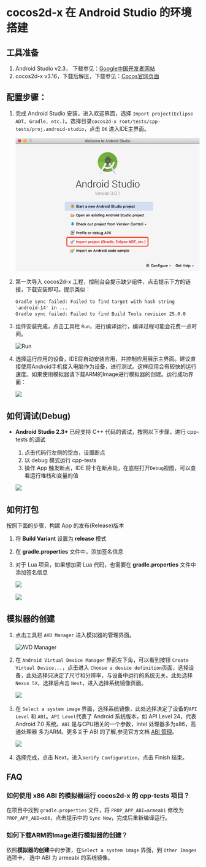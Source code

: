 # cocos2d-x 在 Android Studio 的环境搭建

## 工具准备

1. Android Studio v2.3， 下载参见：[Google中国开发者网站](https://developer.android.google.cn/studio/index.html)
1. cocos2d-x v3.16，下载后解压，下载参见：[Cocos官网页面](http://www.cocos.com/download)

## 配置步骤：

1. 完成 Android Studio 安装，进入欢迎界面，选择 `Import project(Eclipse ADT, Gradle, etc.)`。选择目录`cocos2d-x root/tests/cpp-tests/proj.android-studio`，点击 `OK` 进入IDE主界面。

    ![](Android-Studio-img/Import-project.png)

1. 第一次导入 cocos2d-x 工程，控制台会提示缺少组件，点击提示下方的链接，下载安装即可。提示类似：

    ```console
    Gradle sync failed: Failed to find target with hash string 'android-14' in ...
    Gradle sync failed: Failed to find Build Tools revision 25.0.0
    ```
1. 组件安装完成，点击工具栏 `Run`，进行编译运行，编译过程可能会花费一点时间。

    ![Run](Android-Studio-img/bar-Run.png)
1. 选择运行应用的设备，IDE将自动安装应用，并控制应用展示主界面。建议直接使用Android手机接入电脑作为设备，进行测试。这样应用会有较快的运行速度。如果使用模拟器请下载ARM的Image进行模拟器的创建。运行成功界面：

    ![](Android-Studio-img/cpp-tests-success.png)

## 如何调试(Debug)

* __Android Studio 2.3+__ 已经支持 C++ 代码的调试，按照以下步骤，进行 cpp-tests 的调试

    1. 点击代码行左侧的空白，设置断点
    1. 以 debug 模式运行 cpp-tests
    1. 操作 App 触发断点，IDE 将卡在断点处，在底栏打开`Debug`视图，可以查看运行堆栈和变量的值

    ![](../../en/installation/Android-Studio-img/debug_cpp_tests.png "")

## 如何打包

按照下面的步骤，构建 App 的发布(Release)版本

1. 将 __Build Variant__ 设置为 __release__ 模式
1. 在 __gradle.properties__ 文件中，添加签名信息
1. 对于 Lua 项目，如果想加密 Lua 代码，也需要在 __gradle.properties__ 文件中添加签名信息

    ![](../../en/installation/Android-Studio-img/change_release_lua_tests.png "")

    ![](../../en/installation/Android-Studio-img/sign_and_encrypt.png "")

## 模拟器的创建

1. 点击工具栏 `AVD Manager` 进入模拟器的管理界面。

    ![AVD Manager](Android-Studio-img/bar-AVD-Manager.png)
1. 在 `Android Virtual Device Manager` 界面左下角，可以看到按钮 `Create Virtual Device...`，点击进入 `Choose a device definition`页面，选择设备，此处选择只决定了尺寸和分辨率，与设备中运行的系统无关。此处选择 `Nexus 5X`，选择后点击 `Next`，进入选择系统镜像页面。

    ![](Android-Studio-img/choose-device-definition.png "")
    


1. 在 `Select a system image` 界面，选择系统镜像，此处选择决定了设备的`API Level` 和 `ABI`。`API Level`代表了 Android 系统版本，如 API Level 24，代表 Android 7.0 系统。`ABI` 是与CPU相关的一个参数，Intel 处理器多为x86，高通处理器 多为ARM。更多关于 ABI 的了解,参见官方文档 [ABI 管理](https://developer.android.google.cn/ndk/guides/abis.html?hl=zh-cn)。

    ![](Android-Studio-img/select-image.png "")

1. 选择完成，点击 Next，进入`Verify Configuration`，点击 Finish 结束。

## FAQ

### 如何使用 x86 ABI 的模拟器运行 cocos2d-x 的 cpp-tests 项目？

在项目中找到 `gradle.properties` 文件，将 `PROP_APP_ABI=armeabi` 修改为 `PROP_APP_ABI=x86`，点击提示中的 `Sync Now`，完成后重新编译运行。

### 如何下载ARM的Image进行模拟器的创建？

依照**模拟器的创建**中的步骤，在`Select a system image` 界面，到 `Other Images` 选项卡， 选中 ABI 为 armeabi 的系统镜像。